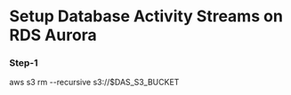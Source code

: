 # Setup Database Activity Streams on RDS Aurora

### Step-1




aws s3 rm --recursive s3://$DAS_S3_BUCKET



